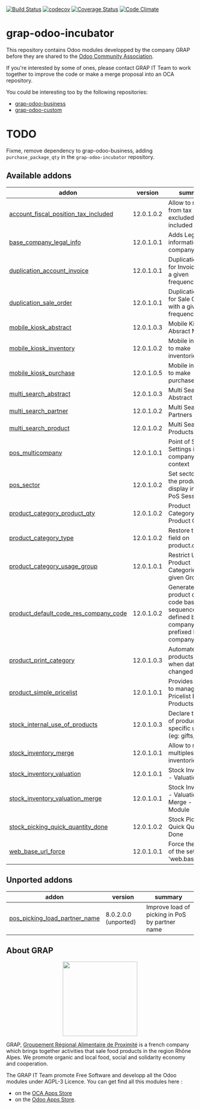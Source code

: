 [![Build Status](https://travis-ci.org/grap/grap-odoo-incubator.svg?branch=12.0)](https://travis-ci.org/grap/grap-odoo-incubator?branch=12.0)
[![codecov](https://codecov.io/gh/grap/grap-odoo-incubator/branch/12.0/graph/badge.svg)](https://codecov.io/gh/grap/grap-odoo-incubator)
[![Coverage Status](https://coveralls.io/repos/github/grap/grap-odoo-incubator/badge.svg?branch=12.0)](https://coveralls.io/github/grap/grap-odoo-incubator?branch=12.0)
[![Code Climate](https://codeclimate.com/github/grap/grap-odoo-incubator/badges/gpa.svg)](https://codeclimate.com/github/grap/grap-odoo-incubator)


# grap-odoo-incubator

This repository contains Odoo modules developped by the company GRAP before
they are shared to the
[Odoo Community Association](https://odoo-community.org/).

If you're interested by some of ones, please contact GRAP IT Team to work
together to improve the code or make a merge proposal into an OCA repository.

You could be interesting too by the following repositories:

* [grap-odoo-business](https://github.com/grap/grap-odoo-business)
* [grap-odoo-custom](https://github.com/grap/grap-odoo-custom)

# TODO

Fixme, remove dependency to grap-odoo-business, adding ``purchase_package_qty`` in the ``grap-odoo-incubator`` repository.

[//]: # (addons)

Available addons
----------------
addon | version | summary
--- | --- | ---
[account_fiscal_position_tax_included](account_fiscal_position_tax_included/) | 12.0.1.0.2 | Allow to map from tax excluded to tax included
[base_company_legal_info](base_company_legal_info/) | 12.0.1.0.1 | Adds Legal informations on company model
[duplication_account_invoice](duplication_account_invoice/) | 12.0.1.0.1 | Duplication Tools for Invoices with a given frequency
[duplication_sale_order](duplication_sale_order/) | 12.0.1.0.1 | Duplication Tools for Sale Orders with a given frequency
[mobile_kiosk_abstract](mobile_kiosk_abstract/) | 12.0.1.0.3 | Mobile Kiosk Absract Module
[mobile_kiosk_inventory](mobile_kiosk_inventory/) | 12.0.1.0.2 | Mobile interface to make inventories
[mobile_kiosk_purchase](mobile_kiosk_purchase/) | 12.0.1.0.5 | Mobile interface to make purchases
[multi_search_abstract](multi_search_abstract/) | 12.0.1.0.3 | Multi Search - Abstract
[multi_search_partner](multi_search_partner/) | 12.0.1.0.2 | Multi Search - Partners
[multi_search_product](multi_search_product/) | 12.0.1.0.2 | Multi Search - Products
[pos_multicompany](pos_multicompany/) | 12.0.1.0.1 | Point of Sale Settings in Multi company context
[pos_sector](pos_sector/) | 12.0.1.0.2 | Set sectors to the products and display in given PoS Sessions
[product_category_product_qty](product_category_product_qty/) | 12.0.1.0.2 | Product Category - Product Quantity
[product_category_type](product_category_type/) | 12.0.1.0.2 | Restore type field on product.category
[product_category_usage_group](product_category_usage_group/) | 12.0.1.0.1 | Restrict Usage of Product Categories to a given Group
[product_default_code_res_company_code](product_default_code_res_company_code/) | 12.0.1.0.2 | Generate product default code based on sequence defined by company, prefixed by company code
[product_print_category](product_print_category/) | 12.0.1.0.3 | Automate products print, when data has changed
[product_simple_pricelist](product_simple_pricelist/) | 12.0.1.0.1 | Provides Wizard to manage easily Pricelist By Products
[stock_internal_use_of_products](stock_internal_use_of_products/) | 12.0.1.0.3 | Declare the use of products for specific uses (eg: gifts,...)
[stock_inventory_merge](stock_inventory_merge/) | 12.0.1.0.1 | Allow to merge multiples partial inventories
[stock_inventory_valuation](stock_inventory_valuation/) | 12.0.1.0.1 | Stock Inventory - Valuation
[stock_inventory_valuation_merge](stock_inventory_valuation_merge/) | 12.0.1.0.1 | Stock Inventory - Valuation - Merge - Glue Module
[stock_picking_quick_quantity_done](stock_picking_quick_quantity_done/) | 12.0.1.0.2 | Stock Picking Quick Quantity Done
[web_base_url_force](web_base_url_force/) | 12.0.1.0.1 | Force the value of the setting 'web.base.url'


Unported addons
---------------
addon | version | summary
--- | --- | ---
[pos_picking_load_partner_name](pos_picking_load_partner_name/) | 8.0.2.0.0 (unported) | Improve load of picking in PoS by partner name

[//]: # (end addons)

## About GRAP

<p align="center">
   <img src="http://www.grap.coop/wp-content/uploads/2016/11/GRAP.png" width="200"/>
</p>

GRAP, [Groupement Régional Alimentaire de Proximité](http://www.grap.coop) is a
french company which brings together activities that sale food products in the
region Rhône Alpes. We promote organic and local food, social and solidarity
economy and cooperation.

The GRAP IT Team promote Free Software and developp all the Odoo modules under
AGPL-3 Licence. You can get find all this modules here :
* on the [OCA Apps Store](https://odoo-community.org/shop?&search=GRAP)
* on the [Odoo Apps Store](https://www.odoo.com/apps/modules/browse?author=GRAP).
